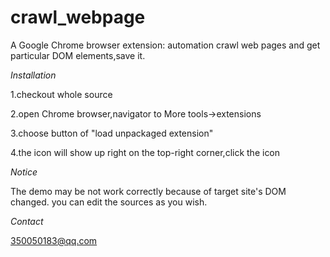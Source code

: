 # crawl_webpage

A Google Chrome browser extension: automation crawl web pages and get particular DOM elements,save it.

*Installation*

1.checkout whole source

2.open Chrome browser,navigator to More tools->extensions

3.choose button of "load unpackaged extension"

4.the icon will show up right on the top-right corner,click the icon


*Notice*

The demo may be not work correctly because of target site's DOM changed.
you can edit the sources as you wish.

*Contact*

350050183@qq.com
